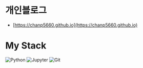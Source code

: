 # 개인블로그
- [https://chanp5660.github.io](https://chanp5660.github.io)

# My Stack

<img alt="Python" src ="https://img.shields.io/badge/Python-3776AB.svg?&style=for-the-badge&logo=Python&logoColor=white"/>  <img alt="Jupyter" src ="https://img.shields.io/badge/Jupyter-F37626.svg?&style=for-the-badge&logo=Jupyter&logoColor=white"/>  <img alt="Git" src ="https://img.shields.io/badge/Git-F05032.svg?&style=for-the-badge&logo=Git&logoColor=white"/>    



<!--
<img alt="C" src ="https://img.shields.io/badge/C-A8B9CC.svg?&style=for-the-badge&logo=C&logoColor=white"/>  <img alt="Linux" src ="https://img.shields.io/badge/Linux-FCC624.svg?&style=for-the-badge&logo=Linux&logoColor=white"/>  <img alt="R" src ="https://img.shields.io/badge/R-276DC3.svg?&style=for-the-badge&logo=R&logoColor=white"/>

<img alt="Python" src ="https://img.shields.io/badge/Python-3776AB.svg?&style=for-the-badge&logo=Python&logoColor=white">
<img alt="R" src ="https://img.shields.io/badge/R-276DC3.svg?&style=for-the-badge&logo=R&logoColor=white"></td>
<img alt="C" src ="https://img.shields.io/badge/C-A8B9CC.svg?&style=for-the-badge&logo=C&logoColor=white"></td> 
<img alt="Tensorflow" src ="https://img.shields.io/badge/Tensorflow-FF6F00.svg?&style=for-the-badge&logo=Tensorflow&logoColor=white" >
<img alt="Pytorch" src ="https://img.shields.io/badge/Pytorch-EE4C2C.svg?&style=for-the-badge&logo=Pytorch&logoColor=white">
<img alt="Linux" src ="https://img.shields.io/badge/Linux-FCC624.svg?&style=for-the-badge&logo=Linux&logoColor=white">
<img alt="Git" src ="https://img.shields.io/badge/Git-F05032.svg?&style=for-the-badge&logo=Git&logoColor=white" >
<img alt="Github" src="https://img.shields.io/badge/github-181717?style=for-the-badge&logo=github&logoColor=white" >
<img alt="Jupyter" src ="https://img.shields.io/badge/Jupyter-F37626.svg?&style=for-the-badge&logo=Jupyter&logoColor=white" >



**chanp5660/chanp5660** is a ✨ _special_ ✨ repository because its `README.md` (this file) appears on your GitHub profile.

Here are some ideas to get you started:

- 🔭 I’m currently working on ...
- 🌱 I’m currently learning ...
- 👯 I’m looking to collaborate on ...
- 🤔 I’m looking for help with ...
- 💬 Ask me about ...
- 📫 How to reach me: ...
- 😄 Pronouns: ...
- ⚡ Fun fact: ...
-->


